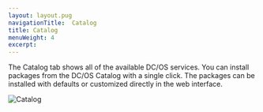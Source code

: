 ```yaml
---
layout: layout.pug
navigationTitle:  Catalog
title: Catalog
menuWeight: 4
excerpt:
---
```


The Catalog tab shows all of the available DC/OS services. You can install packages from the DC/OS Catalog with a single click. The packages can be installed with defaults or customized directly in the web interface.

![Catalog](/1.10/img/catalog-ee.png)
